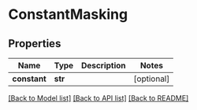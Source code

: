 # ConstantMasking

## Properties
Name | Type | Description | Notes
------------ | ------------- | ------------- | -------------
**constant** | **str** |  | [optional] 

[[Back to Model list]](../README.md#documentation-for-models) [[Back to API list]](../README.md#documentation-for-api-endpoints) [[Back to README]](../README.md)


